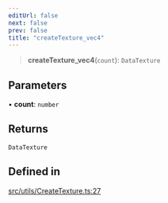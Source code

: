 ```yaml
---
editUrl: false
next: false
prev: false
title: "createTexture_vec4"
---
```


> **createTexture\_vec4**(`count`): `DataTexture`

## Parameters

• **count**: `number`

## Returns

`DataTexture`

## Defined in

[src/utils/CreateTexture.ts:27](https://github.com/agargaro/instanced-mesh/blob/eb962593317d404ef77ad357a2929b15e9b35854/src/utils/CreateTexture.ts#L27)
